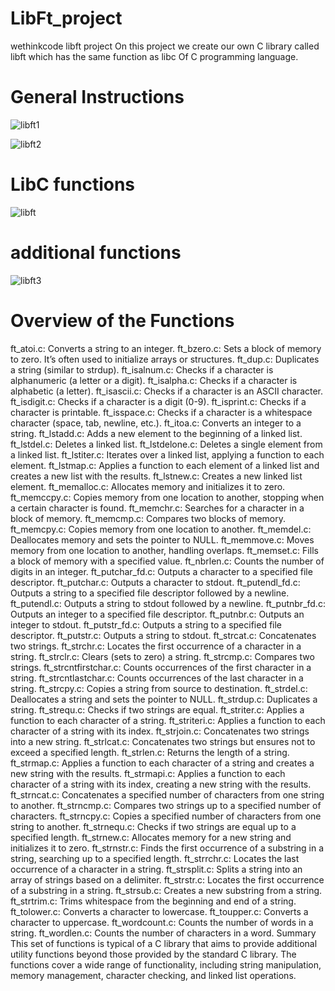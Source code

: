 # LibFt_project
wethinkcode libft project
On this project we create our own C library called libft which has the same function as libc Of C programming language.


# General Instructions
![libft1](https://github.com/user-attachments/assets/245e2c08-e4f1-4a24-b60d-d78c1d86ba04)

![libft2](https://github.com/user-attachments/assets/0ce9a44a-c730-45f1-b05c-b3158f8eb49d)

# LibC functions

![libft](https://github.com/user-attachments/assets/9c49c37f-8bd2-48dd-a968-3164df004ca4)

# additional functions

![libft3](https://github.com/user-attachments/assets/104f1e3a-2a82-47c3-9896-e3ad629f071d)

# Overview of the Functions

ft_atoi.c: Converts a string to an integer.
ft_bzero.c: Sets a block of memory to zero. It’s often used to initialize arrays or structures.
ft_dup.c: Duplicates a string (similar to strdup).
ft_isalnum.c: Checks if a character is alphanumeric (a letter or a digit).
ft_isalpha.c: Checks if a character is alphabetic (a letter).
ft_isascii.c: Checks if a character is an ASCII character.
ft_isdigit.c: Checks if a character is a digit (0-9).
ft_isprint.c: Checks if a character is printable.
ft_isspace.c: Checks if a character is a whitespace character (space, tab, newline, etc.).
ft_itoa.c: Converts an integer to a string.
ft_lstadd.c: Adds a new element to the beginning of a linked list.
ft_lstdel.c: Deletes a linked list.
ft_lstdelone.c: Deletes a single element from a linked list.
ft_lstiter.c: Iterates over a linked list, applying a function to each element.
ft_lstmap.c: Applies a function to each element of a linked list and creates a new list with the results.
ft_lstnew.c: Creates a new linked list element.
ft_memalloc.c: Allocates memory and initializes it to zero.
ft_memccpy.c: Copies memory from one location to another, stopping when a certain character is found.
ft_memchr.c: Searches for a character in a block of memory.
ft_memcmp.c: Compares two blocks of memory.
ft_memcpy.c: Copies memory from one location to another.
ft_memdel.c: Deallocates memory and sets the pointer to NULL.
ft_memmove.c: Moves memory from one location to another, handling overlaps.
ft_memset.c: Fills a block of memory with a specified value.
ft_nbrlen.c: Counts the number of digits in an integer.
ft_putchar_fd.c: Outputs a character to a specified file descriptor.
ft_putchar.c: Outputs a character to stdout.
ft_putendl_fd.c: Outputs a string to a specified file descriptor followed by a newline.
ft_putendl.c: Outputs a string to stdout followed by a newline.
ft_putnbr_fd.c: Outputs an integer to a specified file descriptor.
ft_putnbr.c: Outputs an integer to stdout.
ft_putstr_fd.c: Outputs a string to a specified file descriptor.
ft_putstr.c: Outputs a string to stdout.
ft_strcat.c: Concatenates two strings.
ft_strchr.c: Locates the first occurrence of a character in a string.
ft_strclr.c: Clears (sets to zero) a string.
ft_strcmp.c: Compares two strings.
ft_strcntfirstchar.c: Counts occurrences of the first character in a string.
ft_strcntlastchar.c: Counts occurrences of the last character in a string.
ft_strcpy.c: Copies a string from source to destination.
ft_strdel.c: Deallocates a string and sets the pointer to NULL.
ft_strdup.c: Duplicates a string.
ft_strequ.c: Checks if two strings are equal.
ft_striter.c: Applies a function to each character of a string.
ft_striteri.c: Applies a function to each character of a string with its index.
ft_strjoin.c: Concatenates two strings into a new string.
ft_strlcat.c: Concatenates two strings but ensures not to exceed a specified length.
ft_strlen.c: Returns the length of a string.
ft_strmap.c: Applies a function to each character of a string and creates a new string with the results.
ft_strmapi.c: Applies a function to each character of a string with its index, creating a new string with the results.
ft_strncat.c: Concatenates a specified number of characters from one string to another.
ft_strncmp.c: Compares two strings up to a specified number of characters.
ft_strncpy.c: Copies a specified number of characters from one string to another.
ft_strnequ.c: Checks if two strings are equal up to a specified length.
ft_strnew.c: Allocates memory for a new string and initializes it to zero.
ft_strnstr.c: Finds the first occurrence of a substring in a string, searching up to a specified length.
ft_strrchr.c: Locates the last occurrence of a character in a string.
ft_strsplit.c: Splits a string into an array of strings based on a delimiter.
ft_strstr.c: Locates the first occurrence of a substring in a string.
ft_strsub.c: Creates a new substring from a string.
ft_strtrim.c: Trims whitespace from the beginning and end of a string.
ft_tolower.c: Converts a character to lowercase.
ft_toupper.c: Converts a character to uppercase.
ft_wordcount.c: Counts the number of words in a string.
ft_wordlen.c: Counts the number of characters in a word.
Summary
This set of functions is typical of a C library that aims to provide additional utility functions beyond those provided by the standard C library. The functions cover a wide range of functionality, including string manipulation, memory management, character checking, and linked list operations.

